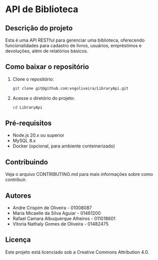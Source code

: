 # API de Biblioteca

## Descrição do projeto
Esta é uma API RESTful para gerenciar uma biblioteca, oferecendo funcionalidades para cadastro de livros, usuários, empréstimos e devoluções, além de relatórios básicos.

## Como baixar o repositório
1. Clone o repositório:
   ```bash
   git clone git@github.com:vngoliveira/LibraryApi.git
2. Acesse o diretório do projeto:
   ```bash
   cd LibraryApi
## Pré-requisitos
- Node.js 20.x ou superior
- MySQL 8.x
- Docker (opcional, para ambiente conteinerizado)
## Contribuindo
Veja o arquivo CONTRIBUTING.md para mais informações sobre como contribuir.
## Autores
- Andre Crispim de Oliveira - 01008087
- Maria Micaelle da Silva Aguiar - 01461200
- Rafael Camara Albuquerque Alheiros - 011018601
- Vitoria Nathaly Gomes de Oliveira - 01482475
## Licença
Este projeto está licenciado sob a Creative Commons Attribution 4.0.
